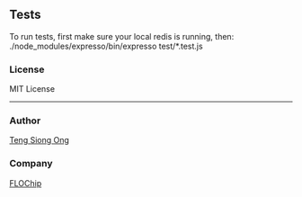 ## Tests
To run tests, first make sure your local redis is running, then:
    ./node_modules/expresso/bin/expresso test/*.test.js

### License
MIT License

---
### Author
[Teng Siong Ong](https://github.com/siong1987/)

### Company
[FLOChip](http://flochip.com)
